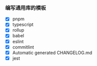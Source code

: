 ### 编写通用库的模板

- [x] pnpm
- [x] typescript
- [x] rollup
- [x] babel
- [x] eslint
- [x] commitlint
- [x] Automatic generated CHANGELOG.md
- [x] jest
